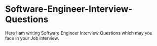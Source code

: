 # Software-Engineer-Interview-Questions
Here I am writing Software Engineer Interview Questions which may you face in your Job interview.
